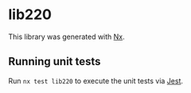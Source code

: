 # lib220

This library was generated with [Nx](https://nx.dev).


## Running unit tests

Run `nx test lib220` to execute the unit tests via [Jest](https://jestjs.io).


